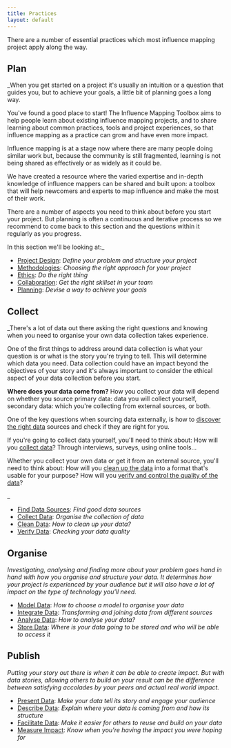 ```yaml
---
title: Practices
layout: default
---
```


There are a number of essential practices which most influence mapping project apply along the way. 

## Plan
_When you get started on a project it's usually an intuition or a question that guides you, but to achieve your goals, a little bit of planning goes a long way.

You've found a good place to start! The Influence Mapping Toolbox aims to help people learn about existing influence mapping projects, and to share learning about common practices, tools and project experiences, so that influence mapping as a practice can grow and have even more impact.

Influence mapping is at a stage now where there are many people doing similar work but, because the community is still fragmented, learning is not being shared as effectively or as widely as it could be. 

We have created a resource where the varied expertise and in-depth knowledge of influence mappers can be shared and built upon: a toolbox that will help newcomers and experts to map influence and make the most of their work. 

There are a number of aspects you need to think about before you start your project. But planning is often a continuous and iterative process so we recommend to come back to this section and the questions within it regularly as you progress.

In this section we'll be looking at:_
  * <a href="http://influencemapping.org/practices/project-design" target="_blank">Project Design</a>: _Define your problem and structure your project_ 
  * <a href="http://influencemapping.org/practices/methodologies" target="_blank">Methodologies</a>: _Choosing the right approach for your project_ 
  * <a href="http://influencemapping.org/practices/ethics" target="_blank">Ethics</a>: _Do the right thing_ 
  * <a href="http://influencemapping.org/practices/collaboration" target="_blank">Collaboration</a>: _Get the right skillset in your team_ 
  * <a href="http://influencemapping.org/practices/planning" target="_blank">Planning</a>: _Devise a way to achieve your goals_ 


## Collect
_There&#39;s a lot of data out there asking the right questions and knowing when you need to organise your own data collection takes experience.

One of the first things to address around data collection is what your question is or what is the story you're trying to tell. This will determine which data you need. Data collection could have an impact beyond the objectives of your story and it's always important to consider the ethical aspect of your data collection before you start.

<strong>Where does your data come from?</strong>
How you collect your data will depend on whether you source primary data: data you will collect yourself, secondary data: which you're collecting from external sources, or both.

One of the key questions when sourcing data externally, is how to [discover the right data](find-data-sources.html) sources and check if they are right for you.

If you're going to collect data yourself, you'll need to think about:
How will you [collect data](collect-data.html)? Through interviews, surveys, using online tools…

Whether you collect your own data or get it from an external source, you'll need to think about:
How will you [clean up the data](clean-data.html) into a format that's usable for your purpose?
How will you [verify and control the quality of the data](verify-data.html)?

_
  * <a href="http://influencemapping.org/practices/find-data-sources" target="_blank">Find Data Sources</a>: _Find good data sources_ 
  * <a href="http://influencemapping.org/practices/collect-data" target="_blank">Collect Data</a>: _Organise the collection of data_ 
  * <a href="http://influencemapping.org/practices/clean-data" target="_blank">Clean Data</a>: _How to clean up your data?_ 
  * <a href="http://influencemapping.org/practices/verify-data" target="_blank">Verify Data</a>: _Checking your data quality_ 


## Organise
_Investigating, analysing and finding more about your problem goes hand in hand with how you organise and structure your data. It determines how your project is experienced by your audience but it will also have a lot of impact on the type of technology you&#39;ll need._
  * <a href="http://influencemapping.org/practices/model-data" target="_blank">Model Data</a>: _How to choose a model to organise your data_ 
  * <a href="http://influencemapping.org/practices/integrate-data" target="_blank">Integrate Data</a>: _Transforming and joining data from different sources_ 
  * <a href="http://influencemapping.org/practices/analyse-data" target="_blank">Analyse Data</a>: _How to analyse your data?_ 
  * <a href="http://influencemapping.org/practices/store-data" target="_blank">Store Data</a>: _Where is your data going to be stored and who will be able to access it_ 


## Publish
_Putting your story out there is when it can be able to create impact. But with data stories, allowing others to build on your result can be the difference between satisfying accolades by your peers and actual real world impact._
  * <a href="http://influencemapping.org/practices/present-data" target="_blank">Present Data</a>: _Make your data tell its story and engage your audience_ 
  * <a href="http://influencemapping.org/practices/describe-data" target="_blank">Describe Data</a>: _Explain where your data is coming from and how its structure_ 
  * <a href="http://influencemapping.org/practices/facilitate-data-reuse" target="_blank">Facilitate Data</a>: _Make it easier for others to reuse and build on your data_ 
  * <a href="http://influencemapping.org/practices/measure-impact" target="_blank">Measure Impact</a>: _Know when you&#39;re having the impact you were hoping for_ 

